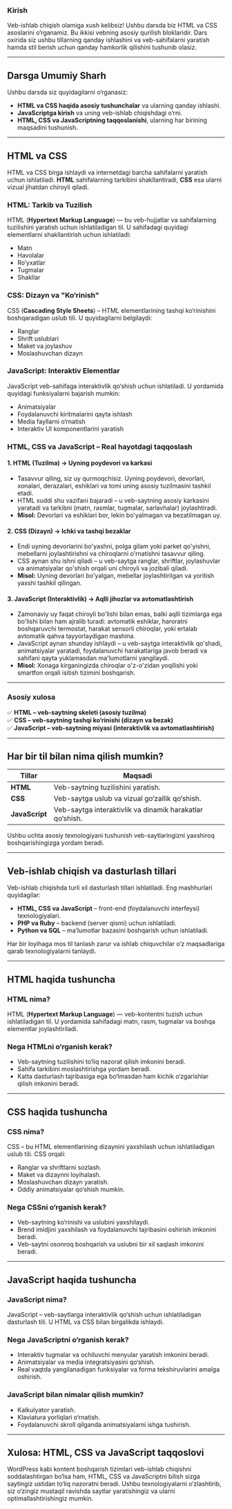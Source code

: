 ### **Kirish**  

Veb-ishlab chiqish olamiga xush kelibsiz! Ushbu darsda biz HTML va CSS asoslarini o‘rganamiz. Bu ikkisi vebning asosiy qurilish bloklaridir. Dars oxirida siz ushbu tillarning qanday ishlashini va veb-sahifalarni yaratish hamda stil berish uchun qanday hamkorlik qilishini tushunib olasiz.  

---

## **Darsga Umumiy Sharh**  

Ushbu darsda siz quyidagilarni o‘rganasiz:  
- **HTML va CSS haqida asosiy tushunchalar** va ularning qanday ishlashi.  
- **JavaScriptga kirish** va uning veb-ishlab chiqishdagi o‘rni.  
- **HTML, CSS va JavaScriptning taqqoslanishi**, ularning har birining maqsadini tushunish.   

---

## **HTML va CSS**  

HTML va CSS birga ishlaydi va internetdagi barcha sahifalarni yaratish uchun ishlatiladi. **HTML** sahifalarning tarkibini shakllantiradi, **CSS** esa ularni vizual jihatdan chiroyli qiladi.  

### **HTML: Tarkib va Tuzilish**  
HTML (**Hypertext Markup Language**) — bu veb-hujjatlar va sahifalarning tuzilishini yaratish uchun ishlatiladigan til. U sahifadagi quyidagi elementlarni shakllantirish uchun ishlatiladi:  
- Matn  
- Havolalar  
- Ro‘yxatlar  
- Tugmalar  
- Shakllar  


### **CSS: Dizayn va "Ko‘rinish"**  
CSS (**Cascading Style Sheets**) – HTML elementlarining tashqi ko‘rinishini boshqaradigan uslub tili. U quyidagilarni belgilaydi:  
- Ranglar  
- Shrift uslublari  
- Maket va joylashuv  
- Moslashuvchan dizayn  

### **JavaScript: Interaktiv Elementlar**  
JavaScript veb-sahifaga interaktivlik qo‘shish uchun ishlatiladi. U yordamida quyidagi funksiyalarni bajarish mumkin:  
- Animatsiyalar  
- Foydalanuvchi kiritmalarini qayta ishlash  
- Media fayllarni o‘rnatish  
- Interaktiv UI komponentlarini yaratish  

### **HTML, CSS va JavaScript – Real hayotdagi taqqoslash**  

#### **1. HTML (Tuzilma) → Uyning poydevori va karkasi**  
- Tasavvur qiling, siz uy qurmoqchisiz. Uyning poydevori, devorlari, xonalari, derazalari, eshiklari va tomi uning asosiy tuzilmasini tashkil etadi.  
- HTML xuddi shu vazifani bajaradi – u veb-saytning asosiy karkasini yaratadi va tarkibni (matn, rasmlar, tugmalar, sarlavhalar) joylashtiradi.  
- **Misol:** Devorlari va eshiklari bor, lekin bo'yalmagan va bezatilmagan uy.  

#### **2. CSS (Dizayn) → Ichki va tashqi bezaklar**  
- Endi uyning devorlarini bo'yashni, polga gilam yoki parket qo'yishni, mebellarni joylashtirishni va chiroqlarni o'rnatishni tasavvur qiling.  
- CSS aynan shu ishni qiladi – u veb-saytga ranglar, shriftlar, joylashuvlar va animatsiyalar qo'shish orqali uni chiroyli va jozibali qiladi.  
- **Misol:** Uyning devorlari bo'yalgan, mebellar joylashtirilgan va yoritish yaxshi tashkil qilingan.  

#### **3. JavaScript (Interaktivlik) → Aqlli jihozlar va avtomatlashtirish**  
- Zamonaviy uy faqat chiroyli bo'lishi bilan emas, balki aqlli tizimlarga ega bo'lishi bilan ham ajralib turadi: avtomatik eshiklar, haroratni boshqaruvchi termostat, harakat sensorli chiroqlar, yoki ertalab avtomatik qahva tayyorlaydigan mashina.  
- JavaScript aynan shunday ishlaydi – u veb-saytga interaktivlik qo'shadi, animatsiyalar yaratadi, foydalanuvchi harakatlariga javob beradi va sahifani qayta yuklamasdan ma'lumotlarni yangilaydi.  
- **Misol:** Xonaga kirganingizda chiroqlar o'z-o'zidan yoqilishi yoki smartfon orqali isitish tizimini boshqarish.  

---

### **Asosiy xulosa**  
✅ **HTML – veb-saytning skeleti (asosiy tuzilma)**  
✅ **CSS – veb-saytning tashqi ko‘rinishi (dizayn va bezak)**  
✅ **JavaScript – veb-saytning miyasi (interaktivlik va avtomatlashtirish)**  


---

## **Har bir til bilan nima qilish mumkin?**  

| **Tillar**  | **Maqsadi** |
|------------|------------|
| **HTML**   | Veb-saytning tuzilishini yaratish. |
| **CSS**    | Veb-saytga uslub va vizual go‘zallik qo‘shish. |
| **JavaScript** | Veb-saytga interaktivlik va dinamik harakatlar qo‘shish. |

Ushbu uchta asosiy texnologiyani tushunish veb-saytlaringizni yaxshiroq boshqarishingizga yordam beradi.  

---

## **Veb-ishlab chiqish va dasturlash tillari**  

Veb-ishlab chiqishda turli xil dasturlash tillari ishlatiladi. Eng mashhurlari quyidagilar:  
- **HTML, CSS va JavaScript** – front-end (foydalanuvchi interfeysi) texnologiyalari.  
- **PHP va Ruby** – backend (server qismi) uchun ishlatiladi.  
- **Python va SQL** – ma’lumotlar bazasini boshqarish uchun ishlatiladi.  

Har bir loyihaga mos til tanlash zarur va ishlab chiquvchilar o‘z maqsadlariga qarab texnologiyalarni tanlaydi.  

---

## **HTML haqida tushuncha**  

### **HTML nima?**  
HTML (**Hypertext Markup Language**) — veb-kontentni tuzish uchun ishlatiladigan til. U yordamida sahifadagi matn, rasm, tugmalar va boshqa elementlar joylashtiriladi.  

### **Nega HTMLni o‘rganish kerak?**  
- Veb-saytning tuzilishini to‘liq nazorat qilish imkonini beradi.  
- Sahifa tarkibini moslashtirishga yordam beradi.  
- Katta dasturlash tajribasiga ega bo‘lmasdan ham kichik o‘zgarishlar qilish imkonini beradi.  

---

## **CSS haqida tushuncha**  

### **CSS nima?**  
CSS – bu HTML elementlarining dizaynini yaxshilash uchun ishlatiladigan uslub tili. CSS orqali:  
- Ranglar va shriftlarni sozlash.  
- Maket va dizaynni loyihalash.  
- Moslashuvchan dizayn yaratish.  
- Oddiy animatsiyalar qo‘shish mumkin.  

### **Nega CSSni o‘rganish kerak?**  
- Veb-saytning ko‘rinishi va uslubini yaxshilaydi.  
- Brend imidjini yaxshilash va foydalanuvchi tajribasini oshirish imkonini beradi.  
- Veb-saytni osonroq boshqarish va uslubni bir xil saqlash imkonini beradi.  

---

## **JavaScript haqida tushuncha**  

### **JavaScript nima?**  
JavaScript – veb-saytlarga interaktivlik qo‘shish uchun ishlatiladigan dasturlash tili. U HTML va CSS bilan birgalikda ishlaydi.  

### **Nega JavaScriptni o‘rganish kerak?**  
- Interaktiv tugmalar va ochiluvchi menyular yaratish imkonini beradi.  
- Animatsiyalar va media integratsiyasini qo‘shish.  
- Real vaqtda yangilanadigan funksiyalar va forma tekshiruvlarini amalga oshirish.  

### **JavaScript bilan nimalar qilish mumkin?**  
- Kalkulyator yaratish.  
- Klaviatura yorliqlari o‘rnatish.  
- Foydalanuvchi skroll qilganda animatsiyalarni ishga tushirish.  

---

## **Xulosa: HTML, CSS va JavaScript taqqoslovi**  

WordPress kabi kontent boshqarish tizimlari veb-ishlab chiqishni soddalashtirgan bo‘lsa ham, HTML, CSS va JavaScriptni bilish sizga saytingiz ustidan to‘liq nazoratni beradi. Ushbu texnologiyalarni o‘zlashtirib, siz o‘zingiz mustaqil ravishda saytlar yaratishingiz va ularni optimallashtirishingiz mumkin.